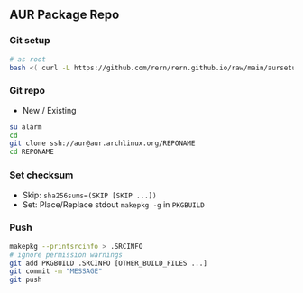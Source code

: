 AUR Package Repo
---

### Git setup
```sh
# as root
bash <( curl -L https://github.com/rern/rern.github.io/raw/main/aursetup.sh )
```

### Git repo
- New / Existing
```sh
su alarm
cd
git clone ssh://aur@aur.archlinux.org/REPONAME
cd REPONAME
```

### Set checksum
- Skip: `sha256sums=(SKIP [SKIP ...])`
- Set: Place/Replace stdout `makepkg -g` in `PKGBUILD`

### Push
```sh
makepkg --printsrcinfo > .SRCINFO
# ignore permission warnings
git add PKGBUILD .SRCINFO [OTHER_BUILD_FILES ...]
git commit -m "MESSAGE"
git push
```
